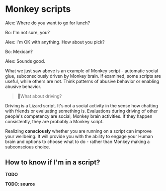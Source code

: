 # Monkey scripts

Alex: Where do you want to go for lunch?

Bo: I'm not sure, you?

Alex: I'm OK with anything. How about you pick?

Bo: Mexican?

Alex: Sounds good.

What we just saw above is an example of Monkey script - automatic social glue, subconsciously driven by Monkey brain. If examined, some scripts are useful, while others are not. Think patterns of abusive behavior or enabling abusive behavior.

> :raccoon:What about driving?

Driving is a Lizard script. It's not a social activity in the sense how chatting with friends or evaluating something is. Evaluations during driving of other people's competency are social, Monkey brain activities. If they happen consistently, they are probably a Monkey script.

Realizing **consciously** whether you are running on a script can improve your wellbeing. It will provide you with the ability to engage your Human brain and options to choose what to do - rather than Monkey making a subconscious choice.

## How to know if I'm in a script?

**TODO**

**TODO: source**
